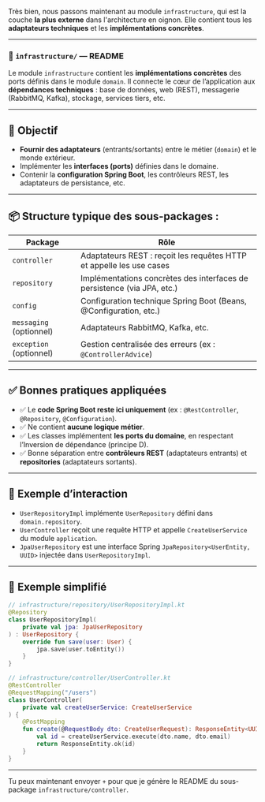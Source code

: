 Très bien, nous passons maintenant au module `infrastructure`, qui est la couche **la plus externe** dans l'architecture en oignon. Elle contient tous les **adaptateurs techniques** et les **implémentations concrètes**.

---

### 📁 `infrastructure/` — README

Le module `infrastructure` contient les **implémentations concrètes** des ports définis dans le module `domain`. Il connecte le cœur de l’application aux **dépendances techniques** : base de données, web (REST), messagerie (RabbitMQ, Kafka), stockage, services tiers, etc.

---

## 🎯 Objectif

* **Fournir des adaptateurs** (entrants/sortants) entre le métier (`domain`) et le monde extérieur.
* Implémenter les **interfaces (ports)** définies dans le domaine.
* Contenir la **configuration Spring Boot**, les contrôleurs REST, les adaptateurs de persistance, etc.

---

## 📦 Structure typique des sous-packages :

| Package                 | Rôle                                                                    |
| ----------------------- | ----------------------------------------------------------------------- |
| `controller`            | Adaptateurs REST : reçoit les requêtes HTTP et appelle les use cases    |
| `repository`            | Implémentations concrètes des interfaces de persistence (via JPA, etc.) |
| `config`                | Configuration technique Spring Boot (Beans, @Configuration, etc.)       |
| `messaging` (optionnel) | Adaptateurs RabbitMQ, Kafka, etc.                                       |
| `exception` (optionnel) | Gestion centralisée des erreurs (ex : `@ControllerAdvice`)              |

---

## ✅ Bonnes pratiques appliquées

* ✅ Le **code Spring Boot reste ici uniquement** (ex : `@RestController`, `@Repository`, `@Configuration`).
* ✅ Ne contient **aucune logique métier**.
* ✅ Les classes implémentent **les ports du domaine**, en respectant l’Inversion de dépendance (principe D).
* ✅ Bonne séparation entre **contrôleurs REST** (adaptateurs entrants) et **repositories** (adaptateurs sortants).

---

## 🧩 Exemple d’interaction

* `UserRepositoryImpl` implémente `UserRepository` défini dans `domain.repository`.
* `UserController` reçoit une requête HTTP et appelle `CreateUserService` du module `application`.
* `JpaUserRepository` est une interface Spring `JpaRepository<UserEntity, UUID>` injectée dans `UserRepositoryImpl`.

---

## 📌 Exemple simplifié

```kotlin
// infrastructure/repository/UserRepositoryImpl.kt
@Repository
class UserRepositoryImpl(
    private val jpa: JpaUserRepository
) : UserRepository {
    override fun save(user: User) {
        jpa.save(user.toEntity())
    }
}
```

```kotlin
// infrastructure/controller/UserController.kt
@RestController
@RequestMapping("/users")
class UserController(
    private val createUserService: CreateUserService
) {
    @PostMapping
    fun create(@RequestBody dto: CreateUserRequest): ResponseEntity<UUID> {
        val id = createUserService.execute(dto.name, dto.email)
        return ResponseEntity.ok(id)
    }
}
```

---

Tu peux maintenant envoyer `+` pour que je génère le README du sous-package `infrastructure/controller`.
